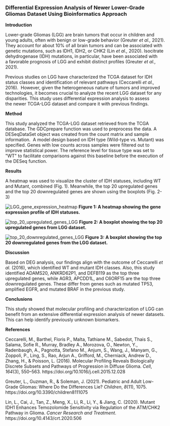 ### Differential Expression Analysis of Newer Lower-Grade Gliomas Dataset Using Bioinformatics Approach 

**Introduction**

Lower-grade Gliomas (LGG) are brain tumors that occur in children and young adults, often with benign or low-grade behavior (Greuter _et al.,_ 2021). They account for about 10% of all brain tumors and can be associated with genetic mutations, such as IDH1, IDH2, or CHK2 (Lin _et al.,_ 2020). Isocitrate dehydrogenase (IDH) mutations, in particular, have been associated with a favorable prognosis of LGG and exhibit distinct profiles (Greuter _et al.,_ 2021).&#x20;

Previous studies on LGG have characterized the TCGA dataset for IDH status classes and identification of relevant pathways (Ceccarelli _et al.,_ 2016).  However, given the heterogeneous nature of tumors and improved technologies, it becomes crucial to analyze the recent LGG dataset for any disparities. This study uses differential expression analysis to assess the newer TCGA-LGG dataset and compare it with previous findings.

**Method**

This study analyzed the TCGA-LGG dataset retrieved from the TCGA database. The GDCprepare function was used to preprocess the data. A DESeqDataSet object was created from the count matrix and sample information.  A model design based on IDH type (Wild-type vs. Mutant) was specified. Genes with low counts across samples were filtered out to improve statistical power. The reference level for tissue type was set to "WT" to facilitate comparisons against this baseline before the execution of the DESeq function.

**Results**

A heatmap was used to visualize the cluster of IDH statuses, including WT and Mutant, combined (Fig. 1). Meanwhile, the top 20 upregulated genes and the top 20 downregulated genes are shown using the boxplots (Fig. 2-3)

![LGG_gene_expression_heatmap](https://github.com/user-attachments/assets/dc697e3c-3816-4773-a099-2b63b417fd41)
**Figure 1: A heatmap showing the gene expression profile of IDH statuses.**

![top_20_upregulated_genes_LGG](https://github.com/user-attachments/assets/7178161d-107f-418c-bac5-bb112cdc51f8)
**Figure 2: A boxplot showing the top 20 upregulated genes from LGG dataset.**

![top_20_downregulated_genes_LGG](https://github.com/user-attachments/assets/8b7d46c0-d66f-433d-964d-6a4abff4c2b2)
**Figure 3: A boxplot showing the top 20 downregulated genes from the LGG dataset.**

**Discussion**

Based on DEG analysis, our findings align with the outcome of Ceccarelli _et al._ (2016), which identified WT and mutant IDH classes. Also, this study identified ADAMS20, ANKRD62P1, and DEFB119 as the top three upregulated genes, while AGR3, APCDD1L, and C6ORF15 are the top three downregulated genes. These differ from genes such as mutated TP53, amplified EGFR, and mutated BRAF in the previous study.

**Conclusions**

This study showed that molecular profiling and characterization of LGG can benefit from an extensive differential expression analysis of newer datasets. This can help identify previously unknown biomarkers.

**References**

Ceccarelli, M., Barthel, Floris P., Malta, Tathiane M., Sabedot, Thais S., Salama, Sofie R., Murray, Bradley A., Morozova, O., Newton, Y., Radenbaugh, A., Pagnotta, Stefano M., Anjum, S., Wang, J., Manyam, G., Zoppoli, P., Ling, S., Rao, Arjun A., Grifford, M., Cherniack, Andrew D., Zhang, H., & Poisson, L. (2016). Molecular Profiling Reveals Biologically Discrete Subsets and Pathways of Progression in Diffuse Glioma. _Cell_, _164_(3), 550–563. https\://doi.org/10.1016/j.cell.2015.12.028

Greuter, L., Guzman, R., & Soleman, J. (2021). Pediatric and Adult Low-Grade Gliomas: Where Do the Differences Lie? _Children_, _8_(11), 1075. https\://doi.org/10.3390/children8111075

Lin, L., Cai, J., Tan, Z., Meng, X., Li, R., Li, Y., & Jiang, C. (2020). Mutant IDH1 Enhances Temozolomide Sensitivity via Regulation of the ATM/CHK2 Pathway in Glioma. _Cancer Research and Treatment_. https\://doi.org/10.4143/crt.2020.506

 

 
